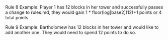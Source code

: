 Rule 8 Example: Player 1 has 12 blocks in her tower and successfully passes a change to rules.md, they would gain 1 * floor(log[base2]\(12)+1 points or 4 total points.

Rule 9 Example: Bartholomew has 12 blocks in her tower and would like to add another one. They would need to spend 12 points to do so.
